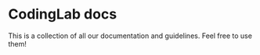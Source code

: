 # CodingLab docs

This is a collection of all our documentation and guidelines. Feel free to use them!
